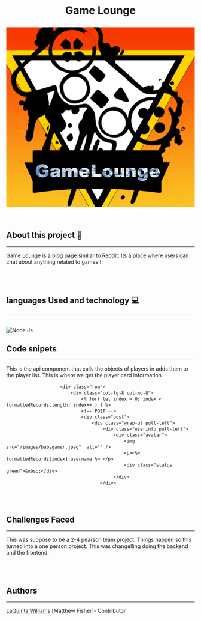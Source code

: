 # <p align="center"> Game Lounge </p>
<p align="center">
  <img src="public/images/logo_3.png">
</p>
<br>

## About this project 📝
<hr>
  Game Lounge is a blog page simliar to Reddit. Its a place where users can chat about anything related to games!!!
<br>
<br>
<br>
<br>

## languages Used and technology 💻
<hr>
<br>
<img alt="Node Js" src="https://img.shields.io/badge/nodejs%20-%23E34F26.svg?&style=for-the-badge&logo=nodejs&logoColor=white"/>
<br>


## Code snipets
<hr>


<p> This is the api component that calls the objects of players in adds them to the player list. This is where we get the player card information. 
<br>

``` <div class="container">
                    <div class="row">
                        <div class="col-lg-8 col-md-8">
                            <% for( let index = 0; index < formattedRecords.length; index++ ) { %>
                            <!-- POST -->
                            <div class="post">
                                <div class="wrap-ut pull-left">
                                    <div class="userinfo pull-left">
                                        <div class="avatar">
                                            <img src="/images/babygamer.jpeg"  alt="" />
                                            <p><%= formattedRecords[index].username %> </p>
                                            <div class="status green">&nbsp;</div>
                                        </div>
                                   </div>
```

<br>
<br>

## Challenges Faced
<hr>
This was suppose to be a 2-4 pearson team project. Things happen so this turned into a one person project. This was changelling doing the backend and the frontend.
<br>
<br>
<br>
<br>




## Authors
<hr>

  [LaQuinta Williams](https://github.com/willarmy20)
  [Matthew Fisher]- Contributor
<br>
<br>
